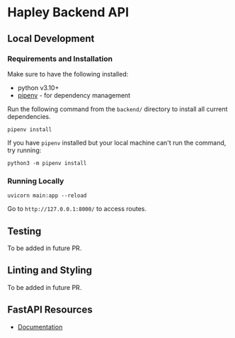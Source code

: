 # Hapley Backend API

## Local Development

### Requirements and Installation

Make sure to have the following installed:

- python v3.10+
- [pipenv](https://pipenv.pypa.io/en/stable/#install-pipenv-today) - for dependency management

Run the following command from the `backend/` directory to install all current dependencies.

```
pipenv install
```

If you have `pipenv` installed but your local machine can't run the command, try running:

```
python3 -m pipenv install
```

### Running Locally

```
uvicorn main:app --reload
```

Go to `http://127.0.0.1:8000/` to access routes.

## Testing

To be added in future PR.

## Linting and Styling

To be added in future PR.

## FastAPI Resources

- [Documentation](https://fastapi.tiangolo.com/)
